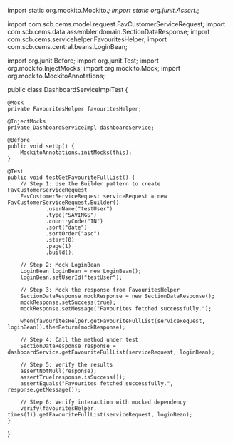 import static org.mockito.Mockito.*;
import static org.junit.Assert.*;

import com.scb.cems.model.request.FavCustomerServiceRequest;
import com.scb.cems.data.assembler.domain.SectionDataResponse;
import com.scb.cems.servicehelper.FavouritesHelper;
import com.scb.cems.central.beans.LoginBean;

import org.junit.Before;
import org.junit.Test;
import org.mockito.InjectMocks;
import org.mockito.Mock;
import org.mockito.MockitoAnnotations;

public class DashboardServiceImplTest {

    @Mock
    private FavouritesHelper favouritesHelper;

    @InjectMocks
    private DashboardServiceImpl dashboardService;

    @Before
    public void setUp() {
        MockitoAnnotations.initMocks(this);
    }

    @Test
    public void testGetFavouriteFullList() {
        // Step 1: Use the Builder pattern to create FavCustomerServiceRequest
        FavCustomerServiceRequest serviceRequest = new FavCustomerServiceRequest.Builder()
                .userName("testUser")
                .type("SAVINGS")
                .countryCode("IN")
                .sort("date")
                .sortOrder("asc")
                .start(0)
                .page(1)
                .build();

        // Step 2: Mock LoginBean
        LoginBean loginBean = new LoginBean();
        loginBean.setUserId("testUser");

        // Step 3: Mock the response from FavouritesHelper
        SectionDataResponse mockResponse = new SectionDataResponse();
        mockResponse.setSuccess(true);
        mockResponse.setMessage("Favourites fetched successfully.");

        when(favouritesHelper.getFavouriteFullList(serviceRequest, loginBean)).thenReturn(mockResponse);

        // Step 4: Call the method under test
        SectionDataResponse response = dashboardService.getFavouriteFullList(serviceRequest, loginBean);

        // Step 5: Verify the results
        assertNotNull(response);
        assertTrue(response.isSuccess());
        assertEquals("Favourites fetched successfully.", response.getMessage());

        // Step 6: Verify interaction with mocked dependency
        verify(favouritesHelper, times(1)).getFavouriteFullList(serviceRequest, loginBean);
    }
}
